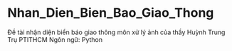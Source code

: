 # Nhan_Dien_Bien_Bao_Giao_Thong
Đề tài nhận diện biển báo giao thông môn xử lý ảnh của thầy Huỳnh Trung Trụ PTITHCM
Ngôn ngữ: Python

